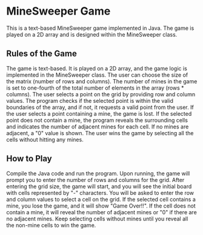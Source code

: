 # MineSweeper Game
This is a text-based MineSweeper game implemented in Java. The game is played on a 2D array and is designed within the MineSweeper class.

## Rules of the Game
The game is text-based.
It is played on a 2D array, and the game logic is implemented in the MineSweeper class.
The user can choose the size of the matrix (number of rows and columns).
The number of mines in the game is set to one-fourth of the total number of elements in the array (rows * columns).
The user selects a point on the grid by providing row and column values.
The program checks if the selected point is within the valid boundaries of the array, and if not, it requests a valid point from the user.
If the user selects a point containing a mine, the game is lost.
If the selected point does not contain a mine, the program reveals the surrounding cells and indicates the number of adjacent mines for each cell. If no mines are adjacent, a "0" value is shown.
The user wins the game by selecting all the cells without hitting any mines.
## How to Play
Compile the Java code and run the program.
Upon running, the game will prompt you to enter the number of rows and columns for the grid.
After entering the grid size, the game will start, and you will see the initial board with cells represented by "-" characters.
You will be asked to enter the row and column values to select a cell on the grid.
If the selected cell contains a mine, you lose the game, and it will show "Game Over!!".
If the cell does not contain a mine, it will reveal the number of adjacent mines or "0" if there are no adjacent mines.
Keep selecting cells without mines until you reveal all the non-mine cells to win the game.
